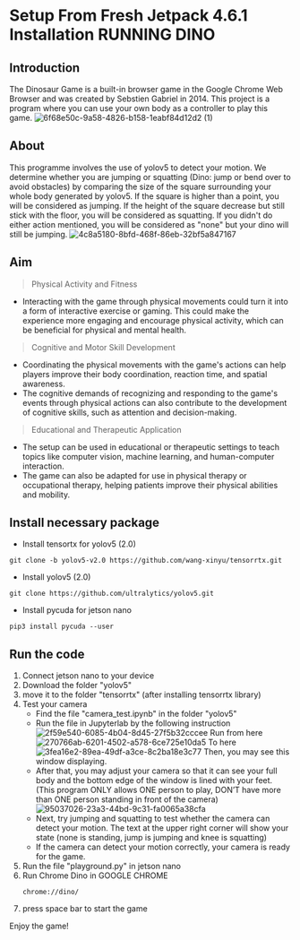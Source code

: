 # Setup From Fresh Jetpack 4.6.1 Installation RUNNING DINO
## Introduction
The Dinosaur Game is a built-in browser game in the Google Chrome Web Browser and was created by Sebstien Gabriel in 2014. This project is a program where you can use your own body as a controller to play this game.
![6f68e50c-9a58-4826-b158-1eabf84d12d2 (1)](https://github.com/user-attachments/assets/b78bc92c-4025-4b03-abb2-fe045ad43f0f)
## About
This programme involves the use of yolov5 to detect your motion. We determine whether you are jumping or squatting (Dino: jump or bend over to avoid obstacles) by comparing the size of the square surrounding your whole body generated by yolov5. If the square is higher than a point, you will be considered as jumping. If the height of the square decrease but still stick with the floor, you will be considered as squatting. If you didn't do either action mentioned, you will be considered as "none" but your dino will still be jumping.
![4c8a5180-8bfd-468f-86eb-32bf5a847167](https://github.com/user-attachments/assets/9160d6a8-f3be-4587-bbe0-e58c3052b36b)
## Aim
> Physical Activity and Fitness
- Interacting with the game through physical movements could turn it into a form of interactive exercise or gaming. This could make the experience more engaging and encourage physical activity, which can be beneficial for physical and mental health.
> Cognitive and Motor Skill Development
- Coordinating the physical movements with the game's actions can help players improve their body coordination, reaction time, and spatial awareness.
- The cognitive demands of recognizing and responding to the game's events through physical actions can also contribute to the development of cognitive skills, such as attention and decision-making.
> Educational and Therapeutic Application
- The setup can be used in educational or therapeutic settings to teach topics like computer vision, machine learning, and human-computer interaction.
- The game can also be adapted for use in physical therapy or occupational therapy, helping patients improve their physical abilities and mobility.
## Install necessary package
- Install tensortx for yolov5 (2.0)
```
git clone -b yolov5-v2.0 https://github.com/wang-xinyu/tensorrtx.git
```
- Install yolov5 (2.0)
```
git clone https://github.com/ultralytics/yolov5.git
```
- Install pycuda for jetson nano
```
pip3 install pycuda --user
```
## Run the code
1. Connect jetson nano to your device
2. Download the folder "yolov5"
3. move it to the folder "tensorrtx" (after installing tensorrtx library)
4. Test your camera
   - Find the file "camera_test.ipynb" in the folder "yolov5"
   - Run the file in Jupyterlab by the following instruction
   ![2f59e540-6085-4b04-8d45-27f5b32cccee](https://github.com/user-attachments/assets/a6595bc4-4bcc-43bd-90bf-2ea03c369e32)
   Run from here
   ![270766ab-6201-4502-a578-6ce725e10da5](https://github.com/user-attachments/assets/b7de940f-6845-4285-96ae-c6eef0dddbdf)
   To here
   ![3fea16e2-89ea-49df-a3ce-8c2ba18e3c77](https://github.com/user-attachments/assets/81bd21b3-b6e1-402e-af26-24d3e0daf0b3)
   Then, you may see this window displaying.
   - After that, you may adjust your camera so that it can see your full body and the bottom edge of the window is lined with your feet. (This program ONLY allows ONE person to play, DON’T have more than ONE person standing in front of the camera)
   ![95037026-23a3-44bd-9c31-fa0065a38cfa](https://github.com/user-attachments/assets/aa8bc3a1-79b7-4fb4-9767-39c763daecb1)
   - Next, try jumping and squatting to test whether the camera can detect your motion. The text at the upper right corner will show your state (none is standing, jump is jumping and knee is squatting)
   - If the camera can detect your motion correctly, your camera is ready for the game.
5. Run the file "playground.py" in jetson nano
6. Run Chrome Dino in GOOGLE CHROME
   ```
   chrome://dino/
   ```
7. press space bar to start the game

Enjoy the game!
